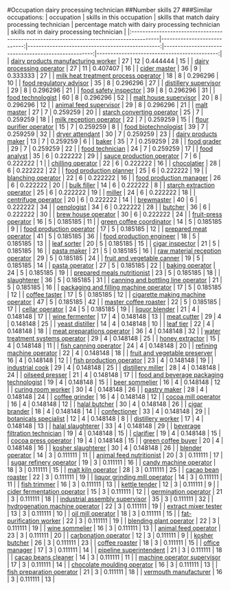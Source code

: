 #Occupation dairy processing technician
##Number skills 27
###Similar occupations:
| occupation                                                                              |   skills in this occupation |   skills that match dairy processing technician |   percentage match with dairy processing technician |   skills not in dairy processing technician |
|:----------------------------------------------------------------------------------------|----------------------------:|------------------------------------------------:|----------------------------------------------------:|--------------------------------------------:|
| [dairy products manufacturing worker](dairy_products_manufacturing_worker.md)           |                          27 |                                              12 |                                            0.444444 |                                          15 |
| [dairy processing operator](dairy_processing_operator.md)                               |                          27 |                                              11 |                                            0.407407 |                                          16 |
| [cider master](cider_master.md)                                                         |                          36 |                                               9 |                                            0.333333 |                                          27 |
| [milk heat treatment process operator](milk_heat_treatment_process_operator.md)         |                          18 |                                               8 |                                            0.296296 |                                          10 |
| [food regulatory advisor](food_regulatory_advisor.md)                                   |                          35 |                                               8 |                                            0.296296 |                                          27 |
| [distillery supervisor](distillery_supervisor.md)                                       |                          29 |                                               8 |                                            0.296296 |                                          21 |
| [food safety inspector](food_safety_inspector.md)                                       |                          39 |                                               8 |                                            0.296296 |                                          31 |
| [food technologist](food_technologist.md)                                               |                          60 |                                               8 |                                            0.296296 |                                          52 |
| [malt house supervisor](malt_house_supervisor.md)                                       |                          20 |                                               8 |                                            0.296296 |                                          12 |
| [animal feed supervisor](animal_feed_supervisor.md)                                     |                          29 |                                               8 |                                            0.296296 |                                          21 |
| [malt master](malt_master.md)                                                           |                          27 |                                               7 |                                            0.259259 |                                          20 |
| [starch converting operator](starch_converting_operator.md)                             |                          25 |                                               7 |                                            0.259259 |                                          18 |
| [milk reception operator](milk_reception_operator.md)                                   |                          22 |                                               7 |                                            0.259259 |                                          15 |
| [flour purifier operator](flour_purifier_operator.md)                                   |                          15 |                                               7 |                                            0.259259 |                                           8 |
| [food biotechnologist](food_biotechnologist.md)                                         |                          39 |                                               7 |                                            0.259259 |                                          32 |
| [dryer attendant](dryer_attendant.md)                                                   |                          30 |                                               7 |                                            0.259259 |                                          23 |
| [dairy products maker](dairy_products_maker.md)                                         |                          13 |                                               7 |                                            0.259259 |                                           6 |
| [baker](baker.md)                                                                       |                          35 |                                               7 |                                            0.259259 |                                          28 |
| [food grader](food_grader.md)                                                           |                          29 |                                               7 |                                            0.259259 |                                          22 |
| [food technician](food_technician.md)                                                   |                          24 |                                               7 |                                            0.259259 |                                          17 |
| [food analyst](food_analyst.md)                                                         |                          35 |                                               6 |                                            0.222222 |                                          29 |
| [sauce production operator](sauce_production_operator.md)                               |                           7 |                                               6 |                                            0.222222 |                                           1 |
| [chilling operator](chilling_operator.md)                                               |                          22 |                                               6 |                                            0.222222 |                                          16 |
| [chocolatier](chocolatier.md)                                                           |                          28 |                                               6 |                                            0.222222 |                                          22 |
| [food production planner](food_production_planner.md)                                   |                          25 |                                               6 |                                            0.222222 |                                          19 |
| [blanching operator](blanching_operator.md)                                             |                          22 |                                               6 |                                            0.222222 |                                          16 |
| [food production manager](food_production_manager.md)                                   |                          26 |                                               6 |                                            0.222222 |                                          20 |
| [bulk filler](bulk_filler.md)                                                           |                          14 |                                               6 |                                            0.222222 |                                           8 |
| [starch extraction operator](starch_extraction_operator.md)                             |                          25 |                                               6 |                                            0.222222 |                                          19 |
| [miller](miller.md)                                                                     |                          24 |                                               6 |                                            0.222222 |                                          18 |
| [centrifuge operator](centrifuge_operator.md)                                           |                          20 |                                               6 |                                            0.222222 |                                          14 |
| [brewmaster](brewmaster.md)                                                             |                          40 |                                               6 |                                            0.222222 |                                          34 |
| [oenologist](oenologist.md)                                                             |                          34 |                                               6 |                                            0.222222 |                                          28 |
| [butcher](butcher.md)                                                                   |                          36 |                                               6 |                                            0.222222 |                                          30 |
| [brew house operator](brew_house_operator.md)                                           |                          30 |                                               6 |                                            0.222222 |                                          24 |
| [fruit-press operator](fruit-press_operator.md)                                         |                          16 |                                               5 |                                            0.185185 |                                          11 |
| [green coffee coordinator](green coffee coordinator.md)                                 |                          14 |                                               5 |                                            0.185185 |                                           9 |
| [food production operator](food_production_operator.md)                                 |                          17 |                                               5 |                                            0.185185 |                                          12 |
| [prepared meat operator](prepared_meat_operator.md)                                     |                          41 |                                               5 |                                            0.185185 |                                          36 |
| [food production engineer](food_production_engineer.md)                                 |                          18 |                                               5 |                                            0.185185 |                                          13 |
| [leaf sorter](leaf_sorter.md)                                                           |                          20 |                                               5 |                                            0.185185 |                                          15 |
| [cigar inspector](cigar_inspector.md)                                                   |                          21 |                                               5 |                                            0.185185 |                                          16 |
| [pasta maker](pasta_maker.md)                                                           |                          21 |                                               5 |                                            0.185185 |                                          16 |
| [raw material reception operator](raw_material_reception_operator.md)                   |                          29 |                                               5 |                                            0.185185 |                                          24 |
| [fruit and vegetable canner](fruit_and_vegetable_canner.md)                             |                          19 |                                               5 |                                            0.185185 |                                          14 |
| [pasta operator](pasta_operator.md)                                                     |                          27 |                                               5 |                                            0.185185 |                                          22 |
| [baking operator](baking_operator.md)                                                   |                          24 |                                               5 |                                            0.185185 |                                          19 |
| [prepared meals nutritionist](prepared_meals_nutritionist.md)                           |                          23 |                                               5 |                                            0.185185 |                                          18 |
| [slaughterer](slaughterer.md)                                                           |                          36 |                                               5 |                                            0.185185 |                                          31 |
| [canning and bottling line operator](canning_and_bottling_line_operator.md)             |                          21 |                                               5 |                                            0.185185 |                                          16 |
| [packaging and filling machine operator](packaging_and_filling_machine_operator.md)     |                          17 |                                               5 |                                            0.185185 |                                          12 |
| [coffee taster](coffee_taster.md)                                                       |                          17 |                                               5 |                                            0.185185 |                                          12 |
| [cigarette making machine operator](cigarette_making_machine_operator.md)               |                          47 |                                               5 |                                            0.185185 |                                          42 |
| [master coffee roaster](master_coffee_roaster.md)                                       |                          22 |                                               5 |                                            0.185185 |                                          17 |
| [cellar operator](cellar_operator.md)                                                   |                          24 |                                               5 |                                            0.185185 |                                          19 |
| [liquor blender](liquor_blender.md)                                                     |                          21 |                                               4 |                                            0.148148 |                                          17 |
| [wine fermenter](wine_fermenter.md)                                                     |                          17 |                                               4 |                                            0.148148 |                                          13 |
| [meat cutter](meat_cutter.md)                                                           |                          29 |                                               4 |                                            0.148148 |                                          25 |
| [yeast distiller](yeast_distiller.md)                                                   |                          14 |                                               4 |                                            0.148148 |                                          10 |
| [leaf tier](leaf_tier.md)                                                               |                          22 |                                               4 |                                            0.148148 |                                          18 |
| [meat preparations operator](meat_preparations_operator.md)                             |                          36 |                                               4 |                                            0.148148 |                                          32 |
| [water treatment systems operator](water_treatment_systems_operator.md)                 |                          29 |                                               4 |                                            0.148148 |                                          25 |
| [honey extractor](honey_extractor.md)                                                   |                          15 |                                               4 |                                            0.148148 |                                          11 |
| [fish canning operator](fish_canning_operator.md)                                       |                          24 |                                               4 |                                            0.148148 |                                          20 |
| [refining machine operator](refining_machine_operator.md)                               |                          22 |                                               4 |                                            0.148148 |                                          18 |
| [fruit and vegetable preserver](fruit_and_vegetable_preserver.md)                       |                          16 |                                               4 |                                            0.148148 |                                          12 |
| [fish production operator](fish_production_operator.md)                                 |                          23 |                                               4 |                                            0.148148 |                                          19 |
| [industrial cook](industrial_cook.md)                                                   |                          29 |                                               4 |                                            0.148148 |                                          25 |
| [distillery miller](distillery_miller.md)                                               |                          28 |                                               4 |                                            0.148148 |                                          24 |
| [oilseed presser](oilseed_presser.md)                                                   |                          21 |                                               4 |                                            0.148148 |                                          17 |
| [food and beverage packaging technologist](food_and_beverage_packaging_technologist.md) |                          19 |                                               4 |                                            0.148148 |                                          15 |
| [beer sommelier](beer_sommelier.md)                                                     |                          16 |                                               4 |                                            0.148148 |                                          12 |
| [curing room worker](curing_room_worker.md)                                             |                          30 |                                               4 |                                            0.148148 |                                          26 |
| [pastry maker](pastry_maker.md)                                                         |                          28 |                                               4 |                                            0.148148 |                                          24 |
| [coffee grinder](coffee_grinder.md)                                                     |                          16 |                                               4 |                                            0.148148 |                                          12 |
| [cocoa mill operator](cocoa_mill_operator.md)                                           |                          16 |                                               4 |                                            0.148148 |                                          12 |
| [halal butcher](halal_butcher.md)                                                       |                          30 |                                               4 |                                            0.148148 |                                          26 |
| [cigar brander](cigar_brander.md)                                                       |                          18 |                                               4 |                                            0.148148 |                                          14 |
| [confectioner](confectioner.md)                                                         |                          33 |                                               4 |                                            0.148148 |                                          29 |
| [botanicals specialist](botanicals_specialist.md)                                       |                          12 |                                               4 |                                            0.148148 |                                           8 |
| [distillery worker](distillery_worker.md)                                               |                          17 |                                               4 |                                            0.148148 |                                          13 |
| [halal slaughterer](halal_slaughterer.md)                                               |                          33 |                                               4 |                                            0.148148 |                                          29 |
| [beverage filtration technician](beverage_filtration_technician.md)                     |                          19 |                                               4 |                                            0.148148 |                                          15 |
| [clarifier](clarifier.md)                                                               |                          19 |                                               4 |                                            0.148148 |                                          15 |
| [cocoa press operator](cocoa_press_operator.md)                                         |                          19 |                                               4 |                                            0.148148 |                                          15 |
| [green coffee buyer](green_coffee_buyer.md)                                             |                          20 |                                               4 |                                            0.148148 |                                          16 |
| [kosher slaughterer](kosher_slaughterer.md)                                             |                          30 |                                               4 |                                            0.148148 |                                          26 |
| [blender operator](blender_operator.md)                                                 |                          14 |                                               3 |                                            0.111111 |                                          11 |
| [animal feed nutritionist](animal_feed_nutritionist.md)                                 |                          20 |                                               3 |                                            0.111111 |                                          17 |
| [sugar refinery operator](sugar_refinery_operator.md)                                   |                          19 |                                               3 |                                            0.111111 |                                          16 |
| [candy machine operator](candy_machine_operator.md)                                     |                          18 |                                               3 |                                            0.111111 |                                          15 |
| [malt kiln operator](malt_kiln_operator.md)                                             |                          28 |                                               3 |                                            0.111111 |                                          25 |
| [cacao bean roaster](cacao_bean_roaster.md)                                             |                          22 |                                               3 |                                            0.111111 |                                          19 |
| [liquor grinding mill operator](liquor_grinding_mill_operator.md)                       |                          14 |                                               3 |                                            0.111111 |                                          11 |
| [fish trimmer](fish_trimmer.md)                                                         |                          16 |                                               3 |                                            0.111111 |                                          13 |
| [kettle tender](kettle_tender.md)                                                       |                          12 |                                               3 |                                            0.111111 |                                           9 |
| [cider fermentation operator](cider_fermentation_operator.md)                           |                          15 |                                               3 |                                            0.111111 |                                          12 |
| [germination operator](germination_operator.md)                                         |                          21 |                                               3 |                                            0.111111 |                                          18 |
| [industrial assembly supervisor](industrial_assembly_supervisor.md)                     |                          35 |                                               3 |                                            0.111111 |                                          32 |
| [hydrogenation machine operator](hydrogenation_machine_operator.md)                     |                          22 |                                               3 |                                            0.111111 |                                          19 |
| [extract mixer tester](extract_mixer_tester.md)                                         |                          13 |                                               3 |                                            0.111111 |                                          10 |
| [oil mill operator](oil_mill_operator.md)                                               |                          18 |                                               3 |                                            0.111111 |                                          15 |
| [fat-purification worker](fat-purification_worker.md)                                   |                          22 |                                               3 |                                            0.111111 |                                          19 |
| [blending plant operator](blending_plant_operator.md)                                   |                          22 |                                               3 |                                            0.111111 |                                          19 |
| [wine sommelier](wine_sommelier.md)                                                     |                          16 |                                               3 |                                            0.111111 |                                          13 |
| [animal feed operator](animal_feed_operator.md)                                         |                          23 |                                               3 |                                            0.111111 |                                          20 |
| [carbonation operator](carbonation_operator.md)                                         |                          12 |                                               3 |                                            0.111111 |                                           9 |
| [kosher butcher](kosher_butcher.md)                                                     |                          26 |                                               3 |                                            0.111111 |                                          23 |
| [coffee roaster](coffee_roaster.md)                                                     |                          18 |                                               3 |                                            0.111111 |                                          15 |
| [office manager](office_manager.md)                                                     |                          17 |                                               3 |                                            0.111111 |                                          14 |
| [pipeline superintendent](pipeline superintendent.md)                                   |                          21 |                                               3 |                                            0.111111 |                                          18 |
| [cacao beans cleaner](cacao_beans_cleaner.md)                                           |                          14 |                                               3 |                                            0.111111 |                                          11 |
| [machine operator supervisor](machine_operator_supervisor.md)                           |                          17 |                                               3 |                                            0.111111 |                                          14 |
| [chocolate moulding operator](chocolate_moulding_operator.md)                           |                          16 |                                               3 |                                            0.111111 |                                          13 |
| [fish preparation operator](fish_preparation_operator.md)                               |                          21 |                                               3 |                                            0.111111 |                                          18 |
| [vermouth manufacturer](vermouth_manufacturer.md)                                       |                          16 |                                               3 |                                            0.111111 |                                          13 |
